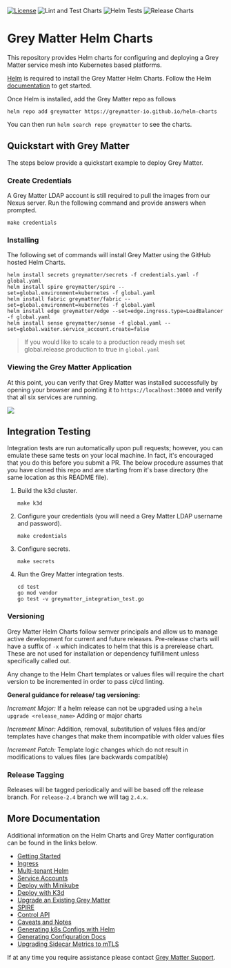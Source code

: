 [![License](https://img.shields.io/badge/License-Apache%202.0-blue.svg)](https://opensource.org/licenses/Apache-2.0)
![Lint and Test Charts](https://github.com/greymatter-io/helm-charts/workflows/Lint%20and%20Test%20Charts/badge.svg)
![Helm Tests](https://github.com/greymatter-io/helm-charts/workflows/Helm%20Tests/badge.svg)
![Release Charts](https://github.com/greymatter-io/helm-charts/workflows/Release%20Charts/badge.svg)

# Grey Matter Helm Charts

This repository provides Helm charts for configuring and deploying a Grey Matter service mesh into Kubernetes based platforms.

[Helm](https://helm.sh) is required to install the Grey Matter Helm Charts. Follow the Helm [documentation](https://helm.sh/docs/) to get started.

Once Helm is installed, add the Grey Matter repo as follows

```console
helm repo add greymatter https://greymatter-io.github.io/helm-charts
```

You can then run `helm search repo greymatter` to see the charts.

## Quickstart with Grey Matter

The steps below provide a quickstart example to deploy Grey Matter.

### Create Credentials

A Grey Matter LDAP account is still required to pull the images from our Nexus server. Run the following command and provide answers when prompted.

```console
make credentials
```

### Installing

The following set of commands will install Grey Matter using the GitHub hosted Helm Charts.

```console
helm install secrets greymatter/secrets -f credentials.yaml -f global.yaml
helm install spire greymatter/spire --set=global.environment=kubernetes -f global.yaml
helm install fabric greymatter/fabric --set=global.environment=kubernetes -f global.yaml
helm install edge greymatter/edge --set=edge.ingress.type=LoadBalancer -f global.yaml
helm install sense greymatter/sense -f global.yaml --set=global.waiter.service_account.create=false
```

> If you would like to scale to a production ready mesh set global.release.production to true in `global.yaml`

### Viewing the Grey Matter Application

At this point, you can verify that Grey Matter was installed successfully by opening your browser and pointing it to `https://localhost:30000` and verify that all six services are running.

![](img/dashboard.png)

## Integration Testing

Integration tests are run automatically upon pull requests; however, you can emulate these same tests on your local machine. In fact, it's encouraged that you do this before you submit a PR. The below procedure assumes that you have cloned this repo and are starting from it's base directory (the same location as this README file).

1. Build the k3d cluster.
    ```console
    make k3d
    ```
2. Configure your credentials (you will need a Grey Matter LDAP username and password).
    ```console
    make credentials
    ```
3. Configure secrets.
    ```console
    make secrets
    ```
4. Run the Grey Matter integration tests.
    ```console
    cd test
    go mod vendor
    go test -v greymatter_integration_test.go
    ```

### Versioning

Grey Matter Helm Charts follow semver principals and allow us to manage active development for current and future releases.  Pre-release charts will have a suffix of `-x` which indicates to helm that this is a prerelease chart.  These are not used for installation or dependency fulfillment unless specifically called out.

Any change to the Helm Chart templates or values files will require the chart version to be incremented in order to pass ci/cd linting.

**General guidance for release/ tag versioning:**

*Increment Major:*
If a helm release can not be upgraded using a `helm upgrade <release_name>`
Adding or major charts

*Increment Minor:*
Addition, removal, substitution of values files and/or templates have changes that make them incompatible with older values files

*Increment Patch:*
Template logic changes which do not result in modifications to values files (are backwards compatible)

### Release Tagging

Releases will be tagged periodically and will be based off the release branch.  For `release-2.4` branch we will tag `2.4.x`.

## More Documentation

Additional information on the Helm Charts and Grey Matter configuration can be found in the links below.

- [Getting Started](docs/Getting%20Started.md)
- [Ingress](docs/Ingress.md)
- [Multi-tenant Helm](docs/Multi-tenant%20Helm.md)
- [Service Accounts](docs/Service%20Accounts.md)
- [Deploy with Minikube](docs/Deploy%20with%20Minikube.md)
- [Deploy with K3d](docs/Deploy%20with%20K3d.md)
- [Upgrade an Existing Grey Matter](docs/Upgrade%20Existing%20Charts.md)
- [SPIRE](docs/SPIRE.md)
- [Control API](docs/Control%20API.md)
- [Caveats and Notes](docs/Caveats%20and%20Notes.md)
- [Generating k8s Configs with Helm](docs/Generating%20k8s%20Configs%20with%20Helm.md)
- [Generating Configuration Docs](docs/Generating%20Configuration%20Docs.md)
- [Upgrading Sidecar Metrics to mTLS](docs/Upgrading%20Sidecar%20Metrics%20to%20mTLS.md)

If at any time you require assistance please contact [Grey Matter Support](https://support.greymatter.io).
